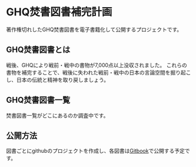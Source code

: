 # GHQ焚書図書補完計画

著作権切れしたGHQ焚書図書を電子書籍化して公開するプロジェクトです。

## GHQ焚書図書とは

戦後、GHQにより戦前・戦中の書物が7,000点以上没収されました。
これらの書物を補完することで、戦後に失われた戦前・戦中の日本の言論空間を掘り起こし、日本の伝統と精神を取り戻しましょう。

## GHQ焚書図書一覧

焚書図書一覧がどこにあるのか調査中です。

## 公開方法

図書ごとにgithubのプロジェクトを作成し、各図書は[Gitbook](https://legacy.gitbook.com/)で公開する予定です。
